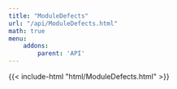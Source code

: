 ```yaml
---
title: "ModuleDefects"
url: "/api/ModuleDefects.html"
math: true
menu:
    addons:
        parent: 'API'
---
```


{{< include-html "html/ModuleDefects.html" >}}
